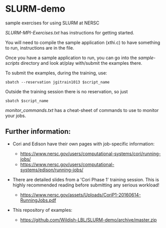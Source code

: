 # SLURM-demo
sample exercises for using SLURM at NERSC

*SLURM-MPI-Exercises.txt* has instructions for getting started.

You will need to compile the sample application (xthi.c) to have something to run, instructions are in the file.

Once you have a sample application to run, you can go into the *sample-scripts* directory and look at/play with/submit the examples there.

To submit the examples, during the training, use:

```
sbatch --reservation jgitrain1013 $script_name
```

Outside the training session there is no reservation, so just

```
sbatch $script_name
```

*monitor_commands.txt* has a cheat-sheet of commands to use to monitor your jobs.

## Further information:
* Cori and Edison have their own pages with job-specific information:
   * https://www.nersc.gov/users/computational-systems/cori/running-jobs/
   * https://www.nersc.gov/users/computational-systems/edison/running-jobs/

* There are detailed slides from a 'Cori Phase 1' training session. This is highly recommended reading before submitting any serious workload!
   * https://www.nersc.gov/assets/Uploads/CoriP1-20160614-RunningJobs.pdf

* This repository of examples:
   * https://github.com/Wildish-LBL/SLURM-demo/archive/master.zip